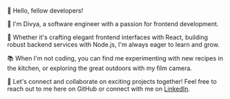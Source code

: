 👋 Hello, fellow developers!

🚀 I'm Divya, a software engineer with a passion for frontend development.

🔧 Whether it's crafting elegant frontend interfaces with React, building robust backend services with Node.js, I'm always eager to learn and grow.

📚 When I'm not coding, you can find me experimenting with new recipes in the kitchen, or exploring the great outdoors with my film camera.

🌟 Let's connect and collaborate on exciting projects together! Feel free to reach out to me here on GitHub or connect with me on [LinkedIn](www.linkedin.com/in/div-kulkarni).

